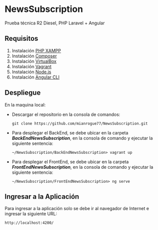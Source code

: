 # NewsSubscription
Prueba técnica R2 Diesel, PHP Laravel + Angular

## Requisitos
1. Instalación [PHP XAMPP](https://www.apachefriends.org/es/download.html)
2. Instalación [Composer](https://getcomposer.org/download/)
3. Instalación [VirtualBox](https://www.virtualbox.org/wiki/Downloads)
4. Instalación [Vagrant](https://www.vagrantup.com/downloads.html)
5. Instalación [Node.js](https://nodejs.org/en/download/)
6. Instalación [Angular CLI](https://cli.angular.io/)

## Despliegue
En la maquina local:
- Descargar el repositorio en la consola de comandos:
  ```
  git clone https://github.com/mianrogue77/NewsSubscription.git
  ```
- Para desplegar el BackEnd, se debe ubicar en la carpeta **_BackEndNewsSubscription_**, en la consola de comando y ejecutar la siguiente sentencia:
  ```
  ~/NewsSubscription/BackEndNewsSubscription> vagrant up
  ```
- Para desplegar el FrontEnd, se debe ubicar en la carpeta **_FrontEndNewsSubscription_**, en la consola de comando y ejecutar la siguiente sentencia:
  ```
  ~/NewsSubscription/FrontEndNewsSubscription> ng serve
  ```
## Ingresar a la Aplicación
Para ingresar a la aplicación solo se debe ir al navegador de Internet e ingresar la siguiente URL:
  ```
  http://localhost:4200/
  ```
